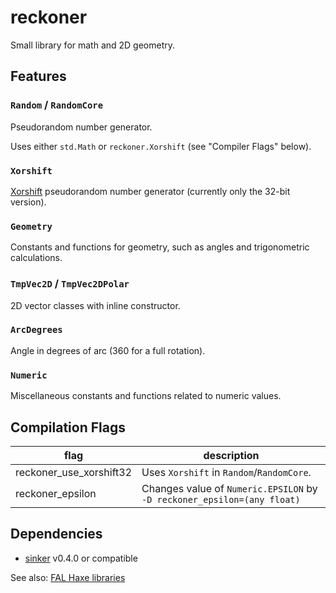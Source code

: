 # reckoner

Small library for math and 2D geometry.


## Features

### `Random` / `RandomCore`

Pseudorandom number generator.

Uses either `std.Math` or `reckoner.Xorshift` (see "Compiler Flags" below).

### `Xorshift`

[Xorshift](https://en.wikipedia.org/wiki/Xorshift) pseudorandom number generator (currently only the 32-bit version).

### `Geometry`

Constants and functions for geometry, such as angles and trigonometric calculations.

### `TmpVec2D` / `TmpVec2DPolar`

2D vector classes with inline constructor.

### `ArcDegrees`

Angle in degrees of arc (360 for a full rotation).

### `Numeric`

Miscellaneous constants and functions related to numeric values.


## Compilation Flags

|flag|description|
|---|---|
|reckoner_use_xorshift32|Uses `Xorshift` in `Random`/`RandomCore`.|
|reckoner_epsilon|Changes value of `Numeric.EPSILON` by `-D reckoner_epsilon=(any float)`|


## Dependencies

- [sinker](https://github.com/fal-works/sinker) v0.4.0 or compatible

See also:
[FAL Haxe libraries](https://github.com/fal-works/fal-haxe-libraries)

